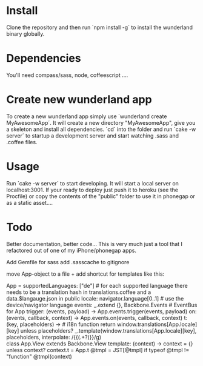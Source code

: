 Install
========
Clone the repository and then run ´npm install -g´ to install the wunderland binary globally.

Dependencies
=========
You'll need compass/sass, node, coffeescript ....

Create new wunderland app
========
To create a new wunderland app simply use ´wunderland create MyAwesomeApp´.
It will create a new directory "MyAwesomeApp", give you a skeleton and install all dependencies. ´cd´ into the folder and run ´cake -w server´ to startup a development server and start watching .sass and .coffee files.

Usage
========
Run ´cake -w server´ to start developing. It will start a local server on localhost:3001. If your ready to deploy just push it to heroku (see the Procfile) or copy the contents of the "public" folder to use it in phonegap or as a static asset....


Todo
========
Better documentation, better code... This is very much just a tool that I refactored out of one of my iPhone/phonegap apps.

Add Gemfile for sass
add .sasscache to gitignore

move App-object to a file  + add shortcut for templates like this:

App = 
  supportedLanguages: ["de"] # for each supported language there needs to be a translation hash in translations.coffee and a data.$langauge.json in public
  locale: navigator.language[0..1] # use the device/navigator language
  events: _.extend {}, Backbone.Events # EventBus for App
  trigger: (events, payload) -> App.events.trigger(events, payload)
  on: (events, callback, context) -> App.events.on(events, callback, context)
  t: (key, placeholders) -> # i18n function
    return window.translations[App.locale][key] unless placeholders?
    _.template(window.translations[App.locale][key], placeholders, interpolate: /\{\{(.+?)\}\}/g)  
class App.View extends Backbone.View
  template: (context) ->
    context = {} unless context?
    context.t = App.t
    @tmpl = JST[@tmpl] if typeof @tmpl != "function"
    @tmpl(context)